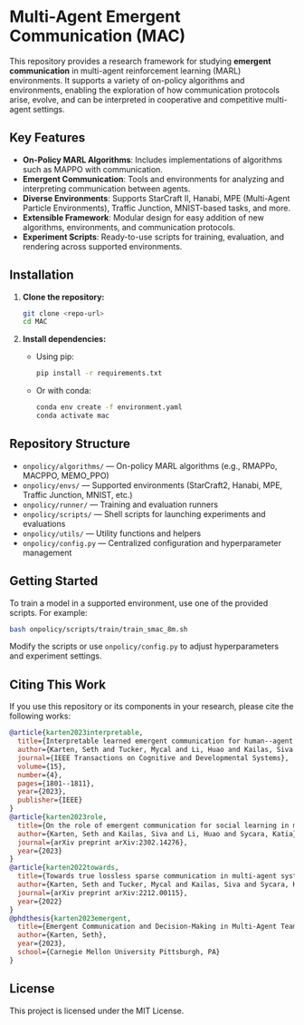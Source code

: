 # Multi-Agent Emergent Communication (MAC)

This repository provides a research framework for studying **emergent communication** in multi-agent reinforcement learning (MARL) environments. It supports a variety of on-policy algorithms and environments, enabling the exploration of how communication protocols arise, evolve, and can be interpreted in cooperative and competitive multi-agent settings.

## Key Features

- **On-Policy MARL Algorithms**: Includes implementations of algorithms such as MAPPO with communication.
- **Emergent Communication**: Tools and environments for analyzing and interpreting communication between agents.
- **Diverse Environments**: Supports StarCraft II, Hanabi, MPE (Multi-Agent Particle Environments), Traffic Junction, MNIST-based tasks, and more.
- **Extensible Framework**: Modular design for easy addition of new algorithms, environments, and communication protocols.
- **Experiment Scripts**: Ready-to-use scripts for training, evaluation, and rendering across supported environments.

## Installation

1. **Clone the repository:**
   ```bash
   git clone <repo-url>
   cd MAC
   ```

2. **Install dependencies:**
   - Using pip:
     ```bash
     pip install -r requirements.txt
     ```
   - Or with conda:
     ```bash
     conda env create -f environment.yaml
     conda activate mac
     ```

## Repository Structure

- `onpolicy/algorithms/` — On-policy MARL algorithms (e.g., RMAPPo, MACPPO, MEMO_PPO)
- `onpolicy/envs/` — Supported environments (StarCraft2, Hanabi, MPE, Traffic Junction, MNIST, etc.)
- `onpolicy/runner/` — Training and evaluation runners
- `onpolicy/scripts/` — Shell scripts for launching experiments and evaluations
- `onpolicy/utils/` — Utility functions and helpers
- `onpolicy/config.py` — Centralized configuration and hyperparameter management

## Getting Started

To train a model in a supported environment, use one of the provided scripts. For example:
```bash
bash onpolicy/scripts/train/train_smac_8m.sh
```
Modify the scripts or use `onpolicy/config.py` to adjust hyperparameters and experiment settings.

## Citing This Work

If you use this repository or its components in your research, please cite the following works:

```bibtex
@article{karten2023interpretable,
  title={Interpretable learned emergent communication for human--agent teams},
  author={Karten, Seth and Tucker, Mycal and Li, Huao and Kailas, Siva and Lewis, Michael and Sycara, Katia},
  journal={IEEE Transactions on Cognitive and Developmental Systems},
  volume={15},
  number={4},
  pages={1801--1811},
  year={2023},
  publisher={IEEE}
}
@article{karten2023role,
  title={On the role of emergent communication for social learning in multi-agent reinforcement learning},
  author={Karten, Seth and Kailas, Siva and Li, Huao and Sycara, Katia},
  journal={arXiv preprint arXiv:2302.14276},
  year={2023}
}
@article{karten2022towards,
  title={Towards true lossless sparse communication in multi-agent systems},
  author={Karten, Seth and Tucker, Mycal and Kailas, Siva and Sycara, Katia},
  journal={arXiv preprint arXiv:2212.00115},
  year={2022}
}
@phdthesis{karten2023emergent,
  title={Emergent Communication and Decision-Making in Multi-Agent Teams},
  author={Karten, Seth},
  year={2023},
  school={Carnegie Mellon University Pittsburgh, PA}
}
```

## License

This project is licensed under the MIT License.
